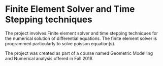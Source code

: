 # Finite Element Solver and Time Stepping techniques
The project involves Finite element solver and time stepping techniques for the numerical solution of differential equations. The finite element solver is programmed particularly to solve poisson equation(s). 

The project was created as part of a course named Geometric Modelling and Numerical analysis offered in Fall 2019.
